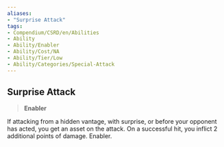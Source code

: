 ```yaml
---
aliases:
- "Surprise Attack"
tags:
- Compendium/CSRD/en/Abilities
- Ability
- Ability/Enabler
- Ability/Cost/NA
- Ability/Tier/Low
- Ability/Categories/Special-Attack
---
```


  
## Surprise Attack  
>**Enabler**
  
If attacking from a hidden vantage, with surprise, or before your opponent has acted, you get an asset on the attack. On a successful hit, you inflict 2 additional points of damage. Enabler.